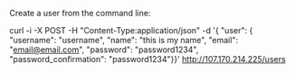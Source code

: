 Create a user from the command line:

curl -i -X POST -H "Content-Type:application/json" -d '{ "user": { "username": "username", "name": "this is my name", "email": "email@email.com", "password": "password1234", "password_confirmation": "password1234"}}' http://107.170.214.225/users